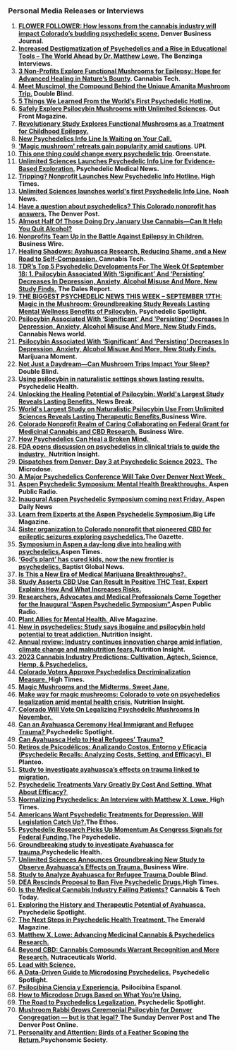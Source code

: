 <html> 
	<head>
	<title>Matthew X. Lowe</title>
	</head>
	<body>
		
<br>
<br>
<h3>Personal Media Releases or Interviews</h3>

<ol>
<li><strong><a href="https://www.bizjournals.com/denver/news/2024/04/19/cannabis-market-lessons-psychedelic-industry.html">FLOWER FOLLOWER: How lessons from the cannabis industry will impact Colorado&rsquo;s budding psychedelic scene.</a> Denver Business Journal.</strong></li>
<li><strong><a href="https://www.benzinga.com/podcasts/benzinga_interviews-id3424/increased-destigmatization-of-psychedelics-and-a-rise-in-educational-tools-the-world-ahead-by-dr-matthew-lowe">Increased Destigmatization of Psychedelics and a Rise in Educational Tools &ndash; The World Ahead by Dr. Matthew Lowe.</a> The Benzinga Interviews. </strong></li>
<li><a href="https://cannabistech.com/articles/functional-mushrooms-for-epilepsy/"><strong>3 Non-Profits Explore Functional Mushrooms for Epilepsy: Hope for Advanced Healing in Nature&rsquo;s Bounty</strong></a><strong>. Cannabis Tech.</strong></li>
<li><a href="https://doubleblindmag.com/what-is-muscimol-muscimol-vs-psilocybin/#Related_posts"><strong>Meet Muscimol, the Compound Behind the Unique Amanita Mushroom Trip.</strong></a><strong> Double Blind. </strong></li>
<li><a href="https://www.5280.com/what-we-learned-from-worlds-first-psychedelic-hotline/"><strong>5 Things We Learned From the World&rsquo;s First Psychedelic Hotline.</strong></a></li>
<li><a href="https://www.outfrontmagazine.com/the-safe-exploration-of-psilocybin-mushrooms/"><strong>Safely Explore Psilocybin Mushrooms with Unlimited Sciences</strong></a><strong>. Out Front Magazine.</strong></li>
<li><a href="https://www.shroomer.com/functional-mushrooms-childhood-epilepsy-treatment-study-lilys-lighthouse-realm-of-caring/"><strong>Revolutionary Study Explores Functional Mushrooms as a Treatment for Childhood Epilepsy.</strong></a></li>
<li><a href="https://www.westword.com/marijuana/free-psychedelics-hotline-here-for-mushroom-questions-and-more-19374886"><strong>New Psychedelics Info Line Is Waiting on Your Call.</strong></a></li>
<li><a href="https://www.upi.com/Top_News/US/2024/02/22/magic-mushrooms-retreats/1831708090404/"><strong>'Magic mushroom' retreats gain popularity amid cautions</strong></a><strong>. UPI.</strong></li>
<li><a href="https://www.greenstate.com/psychedelics/psychedelic-integration/"><strong>This one thing could change every psychedelic trip</strong></a><strong>. Greenstate.</strong></li>
<li><a href="https://psychedelicmedicalnews.com/unlimited-sciences-launches-psychedelic-info-line-for-evidence-based-exploration/"><strong>Unlimited Sciences Launches Psychedelic Info Line for Evidence-Based Exploration.</strong></a><strong> Psychedelic Medical News.</strong></li>
<li><a href="https://hightimes.com/psychedelics/tripping-nonprofit-launches-new-psychedelic-info-hotline/"><strong>Tripping? Nonprofit Launches New Psychedelic Info Hotline.</strong></a><strong> High Times.</strong></li>
<li><a href="https://noah-news.com/us/en/health/2024/02/06/unlimited-sciences-launches-worlds-first-psychedelic-info-line"><strong>Unlimited Sciences launches world's first Psychedelic Info Line.</strong></a> <strong>Noah News.</strong></li>
<li><a href="https://www.denverpost.com/2024/02/06/psychedelics-psilocybin-hotline-questions-colorado-unlimited-sciences/"><strong>Have a question about psychedelics? This Colorado nonprofit has answers.</strong></a> <strong>The Denver Post.</strong></li>
<li><a href="https://www.forbes.com/sites/sarahsinclair/2024/01/16/almost-half-of-those-doing-dry-january-use-cannabis-can-it-help-you-quit-alcohol/?sh=7ee3d5eb6ce1"><strong>Almost Half Of Those Doing Dry January Use Cannabis&mdash;Can It Help You Quit Alcohol?</strong></a></li>
<li><a href="https://www.businesswire.com/news/home/20240110805743/en/Nonprofits-Team-Up-in-the-Battle-Against-Epilepsy-in-Children"><strong>Nonprofits Team Up in the Battle Against Epilepsy in Children</strong></a><strong><u>. </u></strong><strong>Business Wire.</strong></li>
<li><a href="https://cannabistech.com/articles/ayahuasca-research/"><strong>Healing Shadows: Ayahuasca Research, Reducing Shame, and a New Road to Self-Compassion.</strong> </a><strong>C</strong><strong>annabis Tech.</strong></li>
<li><a href="https://thedalesreport.com/psychedelics/tdrs-top-5-psychedelic-developments-for-the-week-of-september-18/"><strong>TDR&rsquo;s Top 5 Psychedelic Developments For The Week Of September 18: 1. Psilocybin Associated With &lsquo;Significant&rsquo; And &lsquo;Persisting&rsquo; Decreases In Depression, Anxiety, Alcohol Misuse And More, New Study Finds.</strong></a> <strong>The Dales Report.</strong></li>
<li><u></u><a href="https://psychedelicspotlight.com/the-biggest-psychedelic-news-stories-of-the-week-september-17th/"><strong>THE BIGGEST PSYCHEDELIC NEWS THIS WEEK &ndash; SEPTEMBER 17TH: Magic in the Mushroom: Groundbreaking Study Reveals Lasting Mental Wellness Benefits of Psilocybin.</strong></a> <strong>Psychedelic Spotlight.</strong></li>
<li><a href="https://cannabisnewsworld.com/2023/09/21/psilocybin-associated-with-significant-and-persisting-decreases-in-depression-anxiety-alcohol-misuse-and-more-new-study-finds/"><strong>Psilocybin Associated With &lsquo;Significant&rsquo; And &lsquo;Persisting&rsquo; Decreases In Depression, Anxiety, Alcohol Misuse And More, New Study Finds.</strong> </a><strong>Cannabis News world.</strong></li>
<li><a href="https://www.marijuanamoment.net/psilocybin-associated-with-significant-and-persisting-decreases-in-depression-anxiety-alcohol-misuse-and-more-new-study-finds/"><strong>Psilocybin Associated With &lsquo;Significant&rsquo; And &lsquo;Persisting&rsquo; Decreases In Depression, Anxiety, Alcohol Misuse And More, New Study Finds.</strong> </a><strong>Marijuana Moment.</strong></li>
<li><a href="https://doubleblindmag.com/sleep-on-shrooms/"><strong>Not Just a Daydream&mdash;Can Mushroom Trips Impact Your Sleep?</strong></a><strong>Double Blind.</strong></li>
<li><a href="https://psychedelichealth.co.uk/2023/09/20/psilocybin-naturalistic-settings-lasting-results/"><strong>Using psilocybin in naturalistic settings shows lasting results.</strong></a> <strong>Psychedelic Health.</strong></li>
<li><a href="https://original.newsbreak.com/@ultra-unlimited-1778334/3162847288596-unlocking-the-healing-potential-of-psilocybin-world-s-largest-study-reveals-lasting-benefits"><strong>Unlocking the Healing Potential of Psilocybin: World's Largest Study Reveals Lasting Benefits.</strong> </a><strong>News Break.</strong></li>
<li><a href="https://www.businesswire.com/news/home/20230919027264/en/Worlds-Largest-Study-on-Naturalistic-Psilocybin-Use-From-Unlimited-Sciences-Reveals-Lasting-Therapeutic-Benefits"><strong>World's Largest Study on Naturalistic Psilocybin Use From Unlimited Sciences Reveals Lasting Therapeutic Benefits.</strong></a><strong>Business Wire.</strong></li>
<li><a href="https://www.businesswire.com/news/home/20230822601067/en/Colorado-Nonprofit-Realm-of-Caring-Collaborating-on-Federal-Grant-for-Medicinal-Cannabis-and-CBD-Research"><strong>Colorado Nonprofit Realm of Caring Collaborating on Federal Grant for Medicinal Cannabis and CBD Research.</strong></a> <strong>Business Wire.</strong></li>
<li><a href="https://www.webmd.com/brain/news/20230712/how-psychedelics-can-heal-a-broken-mind"><strong>How Psychedelics Can Heal a Broken Mind.&nbsp;</strong></a></li>
<li><a href="https://www.nutritioninsight.com/news/fda-opens-discussion-on-psychedelics-in-clinical-trials-to-guide-the-industry.html"><strong>FDA opens discussion on psychedelics in clinical trials to guide the industry.&nbsp;</strong> </a><strong>Nutrition Insight.</strong></li>
<li><a href="https://themicrodose.substack.com/p/dispatches-from-denver-day-3-at-psychedelic"><strong>Dispatches from Denver: Day 3 at Psychedelic Science 2023.&nbsp;</strong></a> <strong>The Microdose.</strong></li>
<li><a href="https://www.westword.com/marijuana/psychedelics-science-conference-denver-17097194"><strong>A Major Psychedelics Conference Will Take Over Denver Next Week.&nbsp;</strong></a></li>
<li><a href="https://www.aspenpublicradio.org/ideas-speakers-lectures/2023-06-15/aspen-psychedelic-symposium-mental-health-breakthroughs"><strong>Aspen Psychedelic Symposium: Mental Health Breakthroughs.</strong> </a><strong>Aspen Public Radio.</strong></li>
<li><a href="https://www.aspendailynews.com/news/inaugural-aspen-psychedelic-symposium-coming-next-friday/article_28748ec0-fc73-11ed-a60e-5b8a891fc25d.html"><strong>Inaugural Aspen Psychedelic Symposium coming next Friday.&nbsp;</strong></a><strong>Aspen Daily News</strong></li>
<li><a href="https://www.biglifemag.com/learn-from-experts-at-the-aspen-psychedelic-symposium/"><strong>Learn from Experts at the Aspen Psychedelic Symposium.</strong></a><strong>Big Life Magazine.</strong></li>
<li><a href="https://gazette.com/nonprofit/sister-organization-to-colorado-nonprofit-that-pioneered-cbd-for-epileptic-seizures-exploring-psychedelics/article_9e100f86-ef50-11ed-9b14-a72aef602e12.html"><strong>Sister organization to Colorado nonprofit that pioneered CBD for epileptic seizures exploring psychedelics.</strong></a><strong>The Gazette.</strong></li>
<li><a href="https://www.aspentimes.com/news/symposium-in-aspen-a-day-long-dive-into-healing-with-psychedelics/"><strong>Symposium in Aspen a day-long dive into healing with psychedelics.</strong></a><strong>Aspen Times.</strong></li>
<li><a href="https://baptistnews.com/article/gods-plant-has-cured-kids-now-the-new-frontier-is-psychedelics/"><strong>&lsquo;God&rsquo;s plant&rsquo; has cured kids, now the new frontier is psychedelics.&nbsp;</strong></a><strong>Baptist Global News.</strong></li>
<li><a href="https://www.webmd.com/a-to-z-guides/news/20230420/is-this-a-new-era-of-medical-marijuana-breakthroughs?src=RSS_PUBLIC"><strong>Is This a New Era of Medical Marijuana Breakthroughs?.&nbsp;</strong> </a></li>
<li><a href="https://www.benzinga.com/markets/cannabis/23/05/32146745/study-asserts-cbd-use-can-result-in-positive-thc-test-expert-explains-how-and-what-increases-ris"><strong>Study Asserts CBD Use Can Result In Positive THC Test, Expert Explains How And What Increases Risks.</strong></a></li>
<li><a href="https://www.aspenpublicradio.org/station-news/2023-04-19/researchers-advocates-and-medical-professionals-come-together-for-the-inaugural-aspen-psychedelic-symposium"><strong>Researchers, Advocates and Medical Professionals Come Together for the Inaugural &ldquo;Aspen Psychedelic Symposium&rdquo;.</strong></a><strong>Aspen Public Radio.</strong></li>
<li><a href="https://www.alive.com/health/plant-allies-for-mental-health/"><strong>Plant Allies for Mental Health.&nbsp;</strong></a><strong>Alive Magazine.</strong></li>
<li><a href="https://www.nutritioninsight.com/news/new-in-psychedelics-study-says-ibogaine-and-psilocybin-hold-potential-to-treat-addiction.html?utm_source=linkedin&amp;utm_medium=social&amp;utm_campaign=eh"><strong>New in psychedelics: Study says ibogaine and psilocybin hold potential to treat addiction.&nbsp;</strong></a><strong>Nutrition Insight.</strong></li>
<li><a href="https://www.nutritioninsight.com/news/annual-review-industry-continues-innovation-charge-amid-inflation-climate-change-and-malnutrition-fears.html"><strong>Annual review: Industry continues innovation charge amid inflation, climate change and malnutrition fears.</strong></a><strong>Nutrition Insight.</strong></li>
<li><a href="https://www.ganjapreneur.com/2023-cannabis-industry-predictions-cultivation-agtech-science-hemp-psychedelics/"><strong>2023 Cannabis Industry Predictions: Cultivation, Agtech, Science, Hemp, &amp; Psychedelics.</strong></a></li>
<li><a href="https://hightimes.com/news/colorado-voters-approve-psychedelics-decriminalization-measure/amp/"><strong>Colorado Voters Approve Psychedelics Decriminalization Measure.&nbsp;</strong></a><strong>High Times.</strong></li>
<li><a href="https://sweetjanemag.com/magic-mushrooms-and-the-midterms/"><strong>Magic Mushrooms and the Midterms.</strong><strong> Sweet Jane.</strong></a></li>
<li><a href="https://www.nutritioninsight.com/news/make-way-for-magic-mushrooms-colorado-to-vote-on-psychedelics-legalization-amid-mental-health-crisis.html"><strong>Make way for magic mushrooms: Colorado to vote on psychedelics legalization amid mental health crisis.</strong></a> <strong>Nutrition Insight.</strong></li>
<li><a href="https://www.forbes.com/sites/ajherrington/2022/09/21/colorado-will-vote-on-legalizing-psychedelic-mushrooms-in-november/?sh=5e80e3af601a"><strong>Colorado Will Vote On Legalizing Psychedelic Mushrooms In November.&nbsp;</strong> </a></li>
<li><a href="https://psychedelicspotlight.com/an-ayahuasca-ceremony-to-heal-refugee-trauma/"><strong>Can an Ayahuasca Ceremony Heal Immigrant and Refugee Trauma?&nbsp;</strong></a><strong>Psychedelic Spotlight.</strong></li>
<li><a href="https://filtermag.org/ayahuasca-refugees-trauma/"><strong>Can Ayahuasca Help to Heal Refugees&rsquo; Trauma?&nbsp;</strong></a></li>
<li><a href="https://elplanteo.com/retiros-psicodelicos-costos-entorno-eficacia/"><strong>Retiros de Psicod&eacute;licos: Analizando Costos, Entorno y Eficacia (Psychedelic Recalls: Analyzing Costs, Setting, and Efficacy).</strong> </a><strong>El Planteo.</strong></li>
<li><a href="https://www.healio.com/news/psychiatry/20220812/study-to-investigate-ayahuascas-effects-on-trauma-linked-to-migration"><strong>Study to investigate ayahuasca&rsquo;s effects on trauma linked to migration.</strong></a></li>
<li><a href="https://www.benzinga.com/news/22/07/28275674/psychedelic-treatments-vary-greatly-by-cost-and-setting-what-about-efficacy"><strong>Psychedelic Treatments Vary Greatly By Cost And Setting, What About Efficacy?&nbsp;</strong></a></li>
<li><a href="https://hightimes.com/culture/normalizing-psychedelics-an-interview-with-matthew-x-lowe/"><strong>Normalizing Psychedelics: An Interview with Matthew X. Lowe.</strong> </a><strong>High Times.</strong></li>
<li><a href="https://the-ethos.co/psychedelic-treatment-depression-legislation/"><strong>Americans Want Psychedelic Treatments for Depression. Will Legislation Catch Up?.</strong></a><strong>The Ethos.</strong></li>
<li><a href="https://thepsychedelic.com/psychedelic-research-picks-up-momentum-as-congress-signals-for-federal-funding/"><strong>Psychedelic Research Picks Up Momentum As Congress Signals for Federal Funding.</strong></a><strong>The Psychedelic.</strong></li>
<li><a href="https://psychedelichealth.co.uk/2022/08/24/groundbreaking-study-to-investigate-ayahuasca-for-trauma/"><strong>Groundbreaking study to investigate Ayahuasca for trauma.</strong></a><strong>Psychedelic Health.</strong></li>
<li><a href="https://www.businesswire.com/news/home/20220802005431/en/Unlimited-Sciences-Announces-Groundbreaking-New-Study-to-Observe-Ayahuasca%E2%80%99s-Effects-on-Trauma"><strong>Unlimited Sciences Announces Groundbreaking New Study to Observe Ayahuasca&rsquo;s Effects on Trauma. </strong></a><strong>Business Wire.</strong></li>
<li><a href="https://doubleblindmag.com/ayahuasca-to-refugees/"><strong>Study to Analyze Ayahuasca for Refugee Trauma.</strong></a><strong>Double Blind.</strong></li>
<li><a href="https://hightimes.com/news/dea-rescinds-proposal-to-ban-five-psychedelic-drugs/"><strong>DEA Rescinds Proposal to Ban Five Psychedelic Drugs.</strong></a><strong>High Times.</strong></li>
<li><a href="https://cannatechtoday.com/is-the-medical-cannabis-industry-failing-patients/"><strong>Is the Medical Cannabis Industry Failing Patients?</strong></a> <strong>Cannabis &amp; Tech Today.</strong></li>
<li><a href="https://psychedelicspotlight.com/exploring-the-history-and-therapeutic-potential-of-ayahuasca/"><strong>Exploring the History and Therapeutic Potential of Ayahuasca.</strong></a> <strong>Psychedelic Spotlight.</strong></li>
<li><a href="https://theemeraldmagazine.com/psychedelic-health/"><strong>The Next Steps in Psychedelic Health Treatment. </strong></a><strong>The Emerald Magazine.</strong></li>
<li><a href="https://www.ganjapreneur.com/matthew-x-lowe-advancing-medicinal-cannabis-psychedelics-research/"><strong>Matthew X. Lowe: Advancing Medicinal Cannabis &amp; Psychedelics Research.</strong> </a></li>
<li><a href="https://www.nutraceuticalsworld.com/contents/view_features/2022-04-14/beyond-cbd-cannabis-compounds-warrant-recognition-/"><strong>Beyond CBD: Cannabis Compounds Warrant Recognition and More Research.</strong></a> <strong>Nutraceuticals World.</strong></li>
<li><a href="https://www.happi.com/issues/2022-03-31/view_editorials/lead-with-science/"><strong>Lead with Science.</strong></a></li>
<li><a href="https://psychedelicspotlight.com/data-driven-guide-to-microdosing-psychedelics/"><strong>A Data-Driven Guide to Microdosing Psychedelics.</strong></a> <strong>Psychedelic Spotlight.</strong></li>
<li><a href="https://psilocibinaenespanol.com/un-futuro-ilusionante-by-unlimited-science/"><strong>Psilocibina Ciencia y Experiencia.</strong></a> <strong>Psilocibina Espanol.</strong></li>
<li><a href="https://www.vice.com/en/article/xgdpan/what-is-microdosing-psychedelic-mushrooms-lsd-drugs-guide-effects-benefits-risks"><strong>How to Microdose Drugs Based on What You&rsquo;re Using.</strong></a></li>
<li><a href="https://psychedelicspotlight.com/road-to-psychedelics-legalization/"><strong>The Road to Psychedelics Legalization.</strong></a> <strong>Psychedelic Spotlight.</strong></li>
<li><a href="https://www.denverpost.com/2022/02/11/denver-mushrooms-psilocybin-sacred-tribe/"><strong>Mushroom Rabbi Grows Ceremonial Psilocybin for Denver Congregation &mdash; but is that legal?</strong> </a><strong>The Sunday Denver Post and The Denver Post Online.</strong></li>
<li><a href="https://featuredcontent.psychonomic.org/personality-and-attention-birds-of-a-feather-scoping-the-return/"><strong>Personality and Attention: Birds of a Feather Scoping the Return.</strong></a><strong>Psychonomic Society.</strong></li>
</ol>
